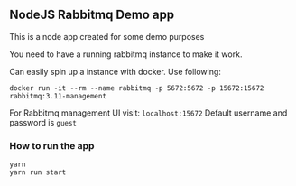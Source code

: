 ## NodeJS Rabbitmq Demo app
This is a node app created for some demo purposes

You need to have a running rabbitmq instance to make it work.

Can easily spin up a instance with docker. Use following:

`docker run -it --rm --name rabbitmq -p 5672:5672 -p 15672:15672 rabbitmq:3.11-management` 

For Rabbitmq management UI visit: `localhost:15672`
Default username and password is `guest`

### How to run the app

```
yarn
yarn run start
```